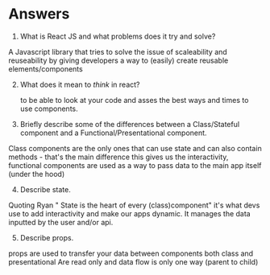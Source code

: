 # Answers

1.  What is React JS and what problems does it try and solve?

A Javascript library that tries to solve the issue of scaleability and reuseability by giving developers a way to (easily) create reusable elements/components




2.  What does it mean to _think_ in react?

    to be able to look at your code and asses the best ways and times to use components.



3.  Briefly describe some of the differences between a Class/Stateful component and a Functional/Presentational component.

Class components are the only ones that can use state and can also contain methods - that's the main difference this gives us the interactivity, functional components are used as a way to pass data to the main app itself (under the hood)


4.  Describe state.


 Quoting Ryan " State is the heart of every (class)component" it's what devs use to add interactivity and make our apps dynamic. It manages the data inputted by the user and/or api.

5.  Describe props.


 props are used to transfer your data between components both class and presentational
    Are read only and data flow is only one way (parent to child)
